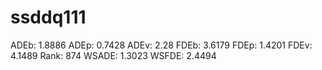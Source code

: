 # ssddq111

ADEb: 1.8886
ADEp: 0.7428
ADEv: 2.28
FDEb: 3.6179
FDEp: 1.4201
FDEv: 4.1489
Rank: 874
WSADE: 1.3023
WSFDE: 2.4494